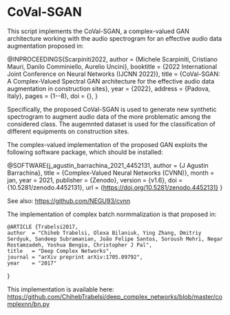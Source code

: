 # CoVal-SGAN
This script implements the CoVal-SGAN, a complex-valued GAN architecture working with the audio spectrogram for an effective audio data augmentation proposed in:

@INPROCEEDINGS{Scarpiniti2022,
  author    = {Michele Scarpiniti, Cristiano Mauri, Danilo Comminiello, Aurelio Uncini},
  booktitle = {2022 International Joint Conference on Neural Networks (IJCNN 2022)},
  title     = {CoVal-SGAN: A Complex-Valued Spectral GAN architecture for the effective audio data augmentation in construction sites},
  year      = {2022},
  address   = {Padova, Italy},
  pages     = {1--8},
  doi       = {},
}

Specifically, the proposed CoVal-SGAN is used to generate new synthetic spectrogram to augment
audio data of the more problematic among the considered class. The augemnted dataset is used
for the classification of different equipments on construction sites.

The complex-valued implementation of the proposed GAN exploits the following software package,
which should be installed:

@SOFTWARE{j_agustin_barrachina_2021_4452131,
  author       = {J Agustin Barrachina},
  title        = {Complex-Valued Neural Networks (CVNN)},
  month        = jan,
  year         = 2021,
  publisher    = {Zenodo},
  version      = {v1.6},
  doi          = {10.5281/zenodo.4452131},
  url          = {https://doi.org/10.5281/zenodo.4452131}
}

See also: https://github.com/NEGU93/cvnn


The implementation of complex batch normmalization is that proposed in:
    
    @ARTICLE {Trabelsi2017,
    author  = "Chiheb Trabelsi, Olexa Bilaniuk, Ying Zhang, Dmitriy Serdyuk, Sandeep Subramanian, João Felipe Santos, Soroush Mehri, Negar Rostamzadeh, Yoshua Bengio, Christopher J Pal",
    title   = "Deep Complex Networks",
    journal = "arXiv preprint arXiv:1705.09792",
    year    = "2017"
}
    
This implementation is available here: https://github.com/ChihebTrabelsi/deep_complex_networks/blob/master/complexnn/bn.py


